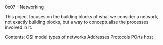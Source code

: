 0x07 - Networking

This poject focuses on the building blocks of what we consider a network, not exactly building blocks, but a way to conceptualise the processes involved in it.

Contents:
OSI model
types of networks
Addresses
Protocols
POrts
host